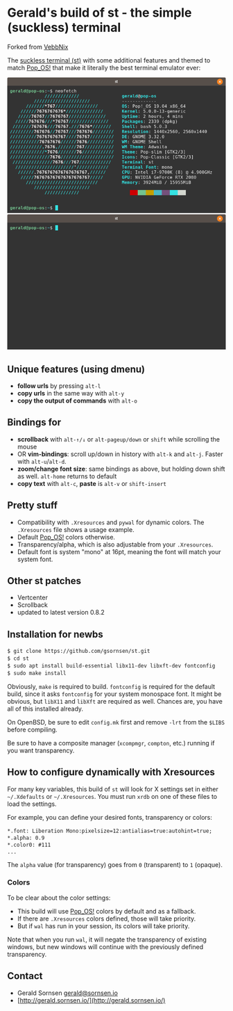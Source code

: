 # Gerald's build of st - the simple (suckless) terminal

Forked from [VebbNix](https://github.com/VebbNix/st)

The [suckless terminal (st)](https://st.suckless.org/) with some additional features and themed to match [Pop_OS!](https://system76.com/pop) that make it literally the best terminal emulator ever:

![neofetch](screenshots/neofetch.png)
![clean](screenshots/blank.png)

## Unique features (using dmenu)

+ **follow urls** by pressing `alt-l`
+ **copy urls** in the same way with `alt-y`
+ **copy the output of commands** with `alt-o`

## Bindings for

+ **scrollback** with `alt-↑/↓` or `alt-pageup/down` or `shift` while scrolling the mouse
+ OR **vim-bindings**: scroll up/down in history with `alt-k` and `alt-j`. Faster with `alt-u`/`alt-d`.
+ **zoom/change font size**: same bindings as above, but holding down shift as well. `alt-home` returns to default
+ **copy text** with `alt-c`, **paste** is `alt-v` or `shift-insert`

## Pretty stuff

+ Compatibility with `.Xresources` and `pywal` for dynamic colors. The `.Xresources` file shows a usage example.
+ Default [Pop_OS!](https://github.com/pop-os/gtk-theme) colors otherwise.
+ Transparency/alpha, which is also adjustable from your `.Xresources`.
+ Default font is system "mono" at 16pt, meaning the font will match your system font.

## Other st patches

+ Vertcenter
+ Scrollback
+ updated to latest version 0.8.2

## Installation for newbs

```bash
$ git clone https://github.com/gsornsen/st.git
$ cd st
$ sudo apt install build-essential libx11-dev libxft-dev fontconfig
$ sudo make install
```


Obviously, `make` is required to build. `fontconfig` is required for the default build, since it asks `fontconfig` for your system monospace font.  It might be obvious, but `libX11` and `libXft` are required as well. Chances are, you have all of this installed already.

On OpenBSD, be sure to edit `config.mk` first and remove `-lrt` from the `$LIBS` before compiling.

Be sure to have a composite manager (`xcompmgr`, `compton`, etc.) running if you want transparency.

## How to configure dynamically with Xresources

For many key variables, this build of `st` will look for X settings set in either `~/.Xdefaults` or `~/.Xresources`. You must run `xrdb` on one of these files to load the settings.

For example, you can define your desired fonts, transparency or colors:

```
*.font:	Liberation Mono:pixelsize=12:antialias=true:autohint=true;
*.alpha: 0.9
*.color0: #111
...
```

The `alpha` value (for transparency) goes from `0` (transparent) to `1` (opaque).

### Colors

To be clear about the color settings:

- This build will use [Pop_OS!](https://system76.com/pop) colors by default and as a fallback.
- If there are `.Xresources` colors defined, those will take priority.
- But if `wal` has run in your session, its colors will take priority.

Note that when you run `wal`, it will negate the transparency of existing windows, but new windows will continue with the previously defined transparency.

## Contact

- Gerald Sornsen <gerald@sornsen.io>
- [http://gerald.sornsen.io/](http://gerald.sornsen.io/)
